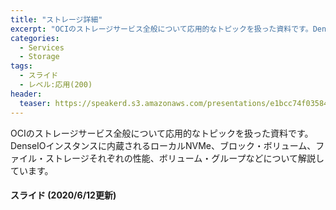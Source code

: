 ```yaml
---
title: "ストレージ詳細"
excerpt: "OCIのストレージサービス全般について応用的なトピックを扱った資料です。DenseIOインスタンスに内蔵されるローカルNVMe、ブロック・ボリューム、ファイル・ストレージそれぞれの性能、ボリューム・グループなどについて解説しています"
categories:
  - Services
  - Storage
tags:
  - スライド
  - レベル:応用(200)
header:
  teaser: https://speakerd.s3.amazonaws.com/presentations/e1bcc74f03584d94af62da8983f3c8d5/slide_0.jpg
---
```


OCIのストレージサービス全般について応用的なトピックを扱った資料です。DenseIOインスタンスに内蔵されるローカルNVMe、ブロック・ボリューム、ファイル・ストレージそれぞれの性能、ボリューム・グループなどについて解説しています。


#### スライド (2020/6/12更新)  <!-- 更新日を最新に変更 -->

<div style="max-width:768px">

<!-- Speakerdeckから Embeded リンクを取得して貼り付け (ここから) -->
<script async class="speakerdeck-embed" data-id="e1bcc74f03584d94af62da8983f3c8d5" data-ratio="1.77777777777778" src="//speakerdeck.com/assets/embed.js"></script>
<!-- Speakerdeckから Embeded リンクを取得して貼り付け (ここまで) -->

</div>